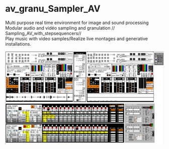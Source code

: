 # av_granu_Sampler_AV  
Multi purpose real time environment for image and sound processing  
Modular audio and vidéo sampling and granulation // Sampling_AV_with_stepsequencers//  
Play music with video samples/Realize live montages and generative installations.
  
![Alt text](/doc/img/avgra_tout.jpeg)


